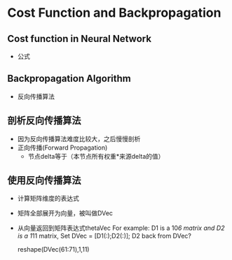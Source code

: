 # Cost Function and Backpropagation

## Cost function in Neural Network
* 公式

## Backpropagation Algorithm
* 反向传播算法

## 剖析反向传播算法
* 因为反向传播算法难度比较大，之后慢慢剖析
* 正向传播(Forward Propagation)
  * 节点delta等于（本节点所有权重*来源delta的值）

## 使用反向传播算法
* 计算矩阵维度的表达式
* 矩阵全部展开为向量，被叫做DVec
* 从向量返回到矩阵表达式thetaVec
  For example:
  D1 is a 10*6 matrix and D2 is a 1*11 matrix, Set DVec = [D1(:);D2(:)]; D2 back from DVec?

  reshape(DVec(61:71),1,11)
